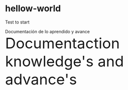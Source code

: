 # hellow-world
Test to start
<html>
<head>
</head>
    Documentación de lo aprendido y avance 
    <sub><font size="+4">Documentaction knowledge's and advance's</font></sub>

</html>
